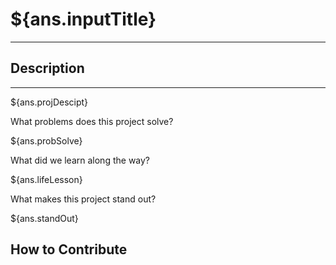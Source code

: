 # ${ans.inputTitle}

---

## Description

---

${ans.projDescipt}

What problems does this project solve?

${ans.probSolve}

What did we learn along the way?

${ans.lifeLesson}

What makes this project stand out?

${ans.standOut}

## How to Contribute
